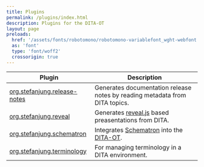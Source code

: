 ```yaml
---
title: Plugins
permalink: /plugins/index.html
description: Plugins for the DITA-OT
layout: page
preloads:
  href: '/assets/fonts/robotomono/robotomono-variablefont_wght-webfont.woff2'
  as: 'font'
  type: 'font/woff2'
  crossorigin: true
---
```


| Plugin                                          | Description                                                                                        |
|-------------------------------------------------|----------------------------------------------------------------------------------------------------|
| [org.stefanjung.release-notes](./release-notes) | Generates documentation release notes by reading metadata from DITA topics.                        |
| [org.stefanjung.reveal](./reveal)               | Generates [reveal.js](https://revealjs.com/) based preasentations from DITA.                       |
| [org.stefanjung.schematron](./schematron)       | Integrates [Schematron](https://www.schematron.com/) into the [DITA-OT](https://www.dita-ot.org/). |
| [org.stefanjung.terminology](./terminology)     | For managing terminology in a DITA environment.                                                    |